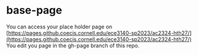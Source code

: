 # base-page

You can access your place holder page on [https://pages.github.coecis.cornell.edu/ece3140-sp2023/ac2324-hth27/](https://pages.github.coecis.cornell.edu/ece3140-sp2023/ac2324-hth27/)
You edit you page in the gh-page branch of this repo.
